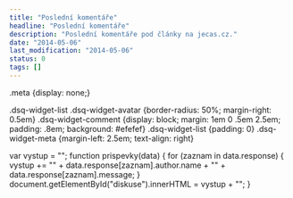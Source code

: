```yaml
---
title: "Poslední komentáře"
headline: "Poslední komentáře"
description: "Poslední komentáře pod články na jecas.cz."
date: "2014-05-06"
last_modification: "2014-05-06"
status: 0
tags: []
---
```


.meta {display: none;}  
  
.dsq-widget-list .dsq-widget-avatar {border-radius: 50%; margin-right: 0.5em}
.dsq-widget-comment {display: block; margin: 1em 0 .5em 2.5em; padding: .8em; background: #efefef}
.dsq-widget-list {padding: 0}
.dsq-widget-meta {margin-left: 2.5em; text-align: right}

  var vystup = "";
  function prispevky(data) {
    for (zaznam in data.response) {
      vystup += "" + data.response[zaznam].author.name + "" + data.response[zaznam].message;
    }
    document.getElementById("diskuse").innerHTML = vystup + "";
  }
